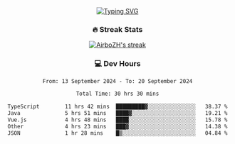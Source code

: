 
<div align="center">
  <a href="https://git.io/typing-svg"><img src="https://readme-typing-svg.demolab.com?font=Fira+Code&size=30&pause=1000&color=33F7F5&center=true&vCenter=true&width=435&lines=Hi+there+%F0%9F%91%8B+I+am+AirboZH+;Welcome+to+my+Github" alt="Typing SVG" /></a>

<h3>🔥 Streak Stats</h3>

<!-- GitHub Readme Streak Stats - https://github.com/DenverCoder1/github-readme-streak-stats -->
<p>
  <a href="https://github.com/DenverCoder1/github-readme-streak-stats">
    <img title="🔥 Get streak stats for your profile at git.io/streak-stats" alt="AirboZH's streak" src="https://streak-stats.demolab.com/?user=AirboZH&theme=monokai-metallian&hide_border=true"/>
  </a>
</p>

<h3>💻 Dev Hours</h3>
<!--START_SECTION:waka-->

```txt
From: 13 September 2024 - To: 20 September 2024

Total Time: 30 hrs 30 mins

TypeScript        11 hrs 42 mins  █████████▓░░░░░░░░░░░░░░░   38.37 %
Java              5 hrs 51 mins   ████▓░░░░░░░░░░░░░░░░░░░░   19.21 %
Vue.js            4 hrs 48 mins   ████░░░░░░░░░░░░░░░░░░░░░   15.78 %
Other             4 hrs 23 mins   ███▓░░░░░░░░░░░░░░░░░░░░░   14.38 %
JSON              1 hr 28 mins    █▒░░░░░░░░░░░░░░░░░░░░░░░   04.84 %
```

<!--END_SECTION:waka-->
</div>  
